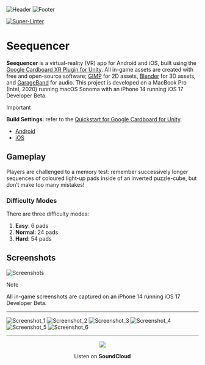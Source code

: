 ![Header](https://github.com/jack-c-lloyd/Seequencer/assets/34939944/6f86bbbe-6dc4-4a17-a576-ee651a5692f5)
![Footer](https://github.com/jack-c-lloyd/Seequencer/assets/34939944/666673f2-a0ca-49f3-8bd8-54a9516c3fb9)

[![Super-Linter](https://github.com/jack-c-lloyd/Seequencer/actions/workflows/super-linter.yml/badge.svg)](https://github.com/marketplace/actions/super-linter)

# Seequencer

**Seequencer** is a virtual-reality (VR) app for Android and iOS, built using the [Google Cardboard XR Plugin for Unity](https://github.com/googlevr/cardboard-xr-plugin?tab=readme-ov-file). All in-game assets are created with free and open-source software; [GIMP](https://www.gimp.org) for 2D assets, [Blender](https://www.blender.org) for 3D assets, and [GarageBand](https://www.apple.com/mac/garageband/) for audio. This project is developed on a MacBook Pro (Intel, 2020) running macOS Sonoma with an iPhone 14 running iOS 17 Developer Beta.

> [!IMPORTANT]
> **Build Settings**: refer to the [Quickstart for Google Cardboard for Unity](https://developers.google.com/cardboard/develop/unity/quickstart).
> - [Android](https://developers.google.com/cardboard/develop/unity/quickstart#configuring_android_project_settings)
> - [iOS](https://developers.google.com/cardboard/develop/unity/quickstart#configuring_ios_project_settings)

## Gameplay

Players are challenged to a memory test: remember successively longer sequences of coloured light-up pads inside of an inverted puzzle-cube, but don’t make too many mistakes!

### Difficulty Modes

There are three difficulty modes:

1. **Easy**: 6 pads
2. **Normal**: 24 pads
3. **Hard**: 54 pads

## Screenshots

![Screenshots](https://github.com/jack-c-lloyd/Seequencer/assets/34939944/34b6dee2-9a7c-4da5-bb50-1798c80ae0d9)

> [!NOTE]
> All in-game screenshots are captured on an iPhone 14 running iOS 17 Developer Beta.

---

![Screenshot_1](https://github.com/jack-c-lloyd/Seequencer/assets/34939944/2658d426-795a-4b69-bbd2-fb15a3480a9c)
![Screenshot_2](https://github.com/jack-c-lloyd/Seequencer/assets/34939944/549f12e7-c113-45be-a2a4-9e1882420b8d)
![Screenshot_3](https://github.com/jack-c-lloyd/Seequencer/assets/34939944/cda45e92-d535-4b72-bbd0-e4f721597eeb)
![Screenshot_4](https://github.com/jack-c-lloyd/Seequencer/assets/34939944/1fb16c30-f4ba-451e-8563-1c06fb046ca8)
![Screenshot_5](https://github.com/jack-c-lloyd/Seequencer/assets/34939944/d663441b-7739-42a8-aef9-6ce9781f3710)
![Screenshot_6](https://github.com/jack-c-lloyd/Seequencer/assets/34939944/9e9d88c7-4aa0-4ff8-b1e3-92a7ecff52d1)

---

<p align="center">
  <a href="https://soundcloud.com/jack-c-lloyd/seequencer">
    <img src="https://github.com/jack-c-lloyd/Seequencer/assets/34939944/351d4b37-95a6-491b-a394-4a3e8001ff14"/>
  </a>
</p>

<p align="center">Listen on <b>SoundCloud</b></p>
